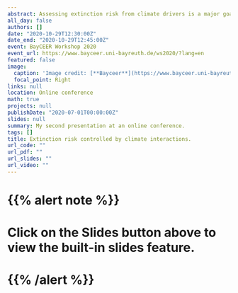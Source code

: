 ```yaml
---
abstract: Assessing extinction risk from climate drivers is a major goal of conservation science. Few studies, however, include a long-term perspective of climate change. Without explicit integration, such long-term temperature trends and their interactions with short-term climate change may be so dominant that they blur or even reverse apparent pattern. Here we evaluate how observed extinctions in the geological past can be predicted from the interaction of long-term temperature trends with short-term climate change. We compare synergistic palaeoclimate interaction (i.e. a short-term change on top of a long-term trend in the same direction) to antagonistic palaeoclimate interaction such as long-term cooling followed by short-term warming. We find that the effect size of palaeoclimate interactions is similar to other key factors such as geographic range, abundance, or clade membership. Insights arising from this previously unknown driver of extinction risk might attenuate recent predictions of climate-change induced biodiversity loss.
all_day: false
authors: []
date: "2020-10-29T12:30:00Z"
date_end: "2020-10-29T12:45:00Z"
event: BayCEER Workshop 2020
event_url: https://www.bayceer.uni-bayreuth.de/ws2020/?lang=en
featured: false
image:
  caption: 'Image credit: [**Bayceer**](https://www.bayceer.uni-bayreuth.de/bayceer/?lang=en)'
  focal_point: Right
links: null
location: Online conference
math: true
projects: null
publishDate: "2020-07-01T00:00:00Z"
slides: null
summary: My second presentation at an online conference.
tags: []
title: Extinction risk controlled by climate interactions.
url_code: ""
url_pdf: ""
url_slides: ""
url_video: ""
---
```


# {{% alert note %}}
# Click on the **Slides** button above to view the built-in slides feature.
# {{% /alert %}}
